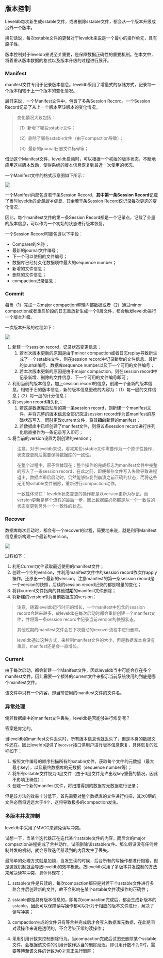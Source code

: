 ## 版本控制

Leveldb每次新生成sstable文件，或者删除sstable文件，都会从一个版本升级成另外一个版本。

换句话说，每次sstable文件的更替对于leveldb来说是一个最小的操作单元，具有原子性。

版本控制对于leveldb来说至关重要，是保障数据正确性的重要机制。在本文中，将着重从版本数据的格式以及版本升级的过程进行展开。

### Manifest

manifest文件专用于记录版本信息。leveldb采用了增量式的存储方式，记录每一个版本相较于上一个版本的变化情况。

展开来说，一个Manifest文件中，包含了多条Session Record。一个Session Record记录了从上一个版本至该版本的变化情况。

> 变化情况大致包括：
>
> （1）新增了哪些sstable文件；
>
> （2）删除了哪些sstable文件（由于compaction导致）；
>
> （3）最新的journal日志文件标号等；

借助这个Manifest文件，leveldb启动时，可以根据一个初始的版本状态，不断地应用这些版本改动，使得系统的版本信息恢复到最近一次使用的状态。

一个Manifest文件的格式示意图如下所示：

![](./pic/manifest_detail.jpeg)

一个Manifest内部包含若干条Session Record，**其中第一条Session Record**记载了当时leveldb的*全量版本信息*，其余若干条Session Record仅记录每次更迭的变化情况。

因此，每个manifest文件的第一条Session Record都是一个记录点，记载了全量的版本信息，可以作为一个初始的状态进行版本恢复。

一个Session Record可能包含以下字段：

* Comparer的名称；
* 最新的journal文件编号；
* 下一个可以使用的文件编号；
* 数据库已经持久化数据项中最大的sequence number；
* 新增的文件信息；
* 删除的文件信息；
* compaction记录信息；

### Commit

每当（1）完成一次major compaction整理内部数据或者（2）通过minor compaction或者重启阶段的日志重放新生成一个0层文件，都会触发leveldb进行一个版本升级。

一次版本升级的过程如下：

![](./pic/version_update.jpeg)

1. 新建一个session record，记录状态变更信息；
   1. 若本次版本更新的原因是由于minor compaction或者日志replay导致新生成了一个sstable文件，则在session record中记录新增的文件信息、最新的journal编号、数据库sequence number以及下一个可用的文件编号；
   2. 若本次版本更新的原因是由于major compaction，则在session record中记录新增、删除的文件信息、下一个可用的文件编号即可；
2. 利用当前的版本信息，加上session record的信息，创建一个全新的版本信息。相较于旧的版本信息，新的版本信息更改的内容为：（1）每一层的文件信息；（2）每一层的计分信息；
3. 将session record持久化；
   1. 若这是数据库启动后的第一条session record，则新建一个manifest文件，并将完整的版本信息全部记录进session record作为该manifest的基础状态写入，同时更改current文件，将其**指向**新建的manifest；
   2. 若数据库中已经创建了manifest文件，则将该条session record进行序列化后直接作为一条记录写入即可；
4. 将当前的version设置为刚创建的version；

> 注意，对于leveldb来说，增减某些sstable文件需要作为一个原子性操作，状态变更前后需要保持数据库的一致性。
>
> 在整个过程中，原子性体现在：整个操作的完成标志为manifest文件中完整的写入了一条session record，在此之前，即便某些文件写入失败导致进程退出，数据库重启启动时，仍然能够恢复到崩溃之前正确的状态，而将这些无用的sstable文件删除，重新进行compaction动作。
>
> 一致性体现在：leveldb状态变更的操作都是以version更新为标记，而version更新是整个流程的最后一步，因此数据库必然都是从一个一致性的状态变更到另外一个一致性的状态。

### Recover

数据库每次启动时，都会有一个recover的过程，简要地来说，就是利用Manifest信息重新构建一个最新的version。

![](./pic/version_recover.jpeg)

过程如下：

1. 利用Current文件读取最近使用的manifest文件；
2. 创建一个空的version，并利用manifest文件中的session record依次作apply操作，还原出一个最新的version，注意manifest的第一条session record是一个version的快照，后续的session record记录的都是增量的变化；
3. 将非current文件指向的其他**过期**的manifest文件删除；
4. 将新建的version作为当前数据库的version；

> 注意，随着leveldb运行时间的增长，一个manifest中包含的session record会越来越多，故leveldb在每次启动时都会重新创建一个manifest文件，并将第一条session record中记录当前version的快照状态。
>
> 其他过期的manifest文件会在下次启动的recover流程中进行删除。
>
> leveldb通过这种方式，来控制manifest文件的大小，但是数据库本身没有重启，manifest还是会一直增长。

### Current

由于每次启动，都会新建一个Manifest文件，因此leveldb当中可能会存在多个manifest文件。因此需要一个额外的current文件来指示当前系统使用的到底是哪个manifest文件。

该文件中只有一个内容，即当前使用的manifest文件的文件名。

### 异常处理

倘若数据库中的manifest文件丢失，leveldb是否能够进行修复呢？

答案是肯定的。

当leveldb的manifest文件丢失时，所有版本信息也就丢失了，但是本身的数据文件还在。因此leveldb提供了`Recover`接口供用户进行版本信息恢复，具体恢复的过程如下：

1. 按照文件编号的顺序扫描所有的sstable文件，获取每个文件的元数据（最大最小key），以及最终数据库的元数据（sequence number等）；
2. 将所有sstable文件视为0层文件（由于0层文件允许出现key重叠的情况，因此不影响正确性）；
3. 创建一个新的manifest文件，将扫描得到的数据库元数据进行记录；

但是该方法的效率十分低下，首先需要对整个数据库的文件进行扫描，其次0层的文件必然将远远大于4个，这将导致极多的compaction发生。

### 多版本并发控制

leveldb中采用了MVCC来避免读写冲突。

试想一下，当某个迭代器正在迭代某个sstable文件的内容，而后台的major compaction进程完成了合并动作，试图删除该sstable文件。那么假设没有任何控制并发的机制，就会导致迭代器读到的内容发生了丢失。

最简单的处理方式就是加锁，当发生读的时候，后台所有的写操作都进行阻塞，但是这就机制就会导致leveldb的效率极低。故leveldb采用了多版本并发控制的方法来解决读写冲突。具体体现在：

1. sstable文件是只读的，每次compaction都只是对若干个sstable文件进行多路合并后创建新的文件，故不会影响在某个sstable文件读操作的正确性；

2. sstable都是具有版本信息的，即每次compaction完成后，都会生成新版本的sstable，因此可以保障读写操作都可以针对于相应的版本文件进行，解决了读写冲突；

3. compaction生成的文件只有等合并完成后才会写入数据库元数据，在此期间对读操作来说是透明的，不会污染正常的读操作；

4. 采用引用计数来控制删除行为。当compaction完成后试图去删除某个sstable文件，会根据该文件的引用计数作适当的删除延迟，即引用计数不为0时，需要等待至该文件的计数为0才真正进行删除；

   ​